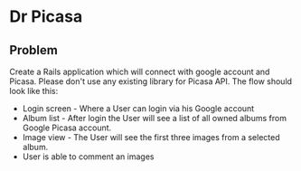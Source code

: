 # Dr Picasa

## Problem

Create a Rails application which will connect with google account and
Picasa. Please don't use any existing library for Picasa API.  The flow
should look like this:

* Login screen - Where a User can login via his Google account
* Album list - After login the User will see a list of all owned albums
  from Google Picasa account.
* Image view - The User will see the first three images from a selected
  album.
* User is able to comment an images

